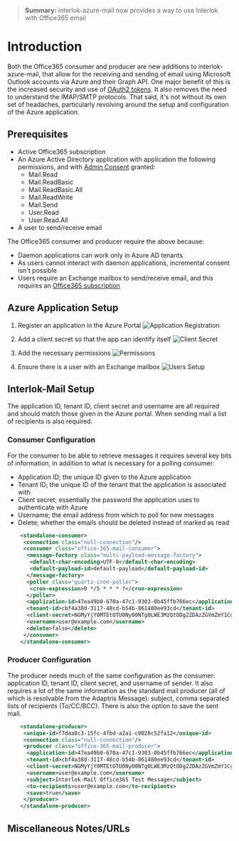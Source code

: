 > **Summary:** interlok-azure-mail now provides a way to use Interlok with Office365 email

# Introduction

Both the Office365 consumer and producer are new additions to
interlok-azure-mail, that allow for the receiving and sending of email using
Microsoft Outlook accounts via Azure and their Graph API. One major
benefit of this is the increased security and use of [OAuth2 tokens][1].
It also removes the need to understand the IMAP/SMTP protocols. That
said, it's not without its own set of headaches, particularly revolving
around the setup and configuration of the Azure application.

## Prerequisites

* Active Office365 subscription
* An Azure Active Directory application with application the following
  permissions, and with [Admin Consent][2] granted:
  - Mail.Read
  - Mail.ReadBasic
  - Mail.ReadBasic.All
  - Mail.ReadWrite
  - Mail.Send
  - User.Read
  - User.Read.All
* A user to send/receive email

The Office365 consumer and producer require the above because:
* Daemon applications can work only in Azure AD tenants
* As users cannot interact with daemon applications, incremental
  consent isn't possible
* Users require an Exchange mailbox to send/receive email, and this
  requires an [Office365 subscription][3]

## Azure Application Setup

1. Register an application in the Azure Portal
![Application Registration](images/cookbook/outlook365/o365-1.png)

2. Add a client secret so that the app can identify itself
![Client Secret](images/cookbook/outlook365/o365-2.png)

3. Add the necessary permissions
![Permissions](images/cookbook/outlook365/o365-3.png)

4. Ensure there is a user with an Exchange mailbox
![Users Setup](images/cookbook/outlook365/o365-4.png)

## Interlok-Mail Setup

The application ID, tenant ID, client secret and username are all
required and should match those given in the Azure portal. When sending
mail a list of recipients is also required.

### Consumer Configuration

For the consumer to be able to retrieve messages it requires several key
bits of information, in addition to what is necessary for a polling
consumer:

* Application ID; the unique ID given to the Azure application
* Tenant ID; the unique ID of the tenant that the application is
  associated with
* Client secret; essentially the password the application uses to
  authenticate with Azure
* Username; the email address from which to poll for new messages
* Delete; whether the emails should be deleted instead of marked as read

```xml
    <standalone-consumer>
     <connection class="null-connection"/>
     <consumer class="office-365-mail-consumer">
      <message-factory class="multi-payload-message-factory">
       <default-char-encoding>UTF-8</default-char-encoding>
       <default-payload-id>default-payload</default-payload-id>
      </message-factory>
      <poller class="quartz-cron-poller">
       <cron-expression>0 */5 * * * ?</cron-expression>
      </poller>
      <application-id>47ea49b0-670a-47c1-9303-0b45ffb766ec</application-id>
      <tenant-id>cbf4a38d-3117-48cd-b54b-861480ee93cd</tenant-id>
      <client-secret>NGMyYjY0MTEtOTU0Ny00NTg0LWE3MzQtODg2ZDAzZGVmZmY1Cg==</client-secret>
      <username>user@example.com</username>
      <delete>false</delete>
     </consumer>
    </standalone-consumer>
```

### Producer Configuration

The producer needs much of the same configuration as the consumer:
application ID, tenant ID, client secret, and username of sender. It
also requires a lot of the same information as the standard mail
producer (all of which is resolvable from the Adaptris Message):
subject, comma separated lists of recipients (To/CC/BCC). There is also
the option to save the sent mail.

```xml
    <standalone-producer>
     <unique-id>f7daa8c3-15fc-4fbd-a2a1-c0028c52fa12</unique-id>
     <connection class="null-connection"/>
     <producer class="office-365-mail-producer">
      <application-id>47ea49b0-670a-47c1-9303-0b45ffb766ec</application-id>
      <tenant-id>cbf4a38d-3117-48cd-b54b-861480ee93cd</tenant-id>
      <client-secret>NGMyYjY0MTEtOTU0Ny00NTg0LWE3MzQtODg2ZDAzZGVmZmY1Cg==</client-secret>
      <username>user@example.com</username>
      <subject>Interlok-Mail Office365 Test Message</subject>
      <to-recipients>user@example.com</to-recipients>
      <save>true</save>
     </producer>
    </standalone-producer>
```

## Miscellaneous Notes/URLs


[1]: https://docs.microsoft.com/en-us/azure/active-directory/develop/msal-overview
[2]: https://docs.microsoft.com/en-us/azure/active-directory/develop/scenario-daemon-overview
[3]: https://docs.microsoft.com/en-us/microsoft-365/enterprise/azure-integration?view=o365-worldwide

[8]: https://developer.microsoft.com/en-us/graph/graph-explorer
[9]: https://github.com/Azure-Samples/active-directory-java-native-headless-v2
